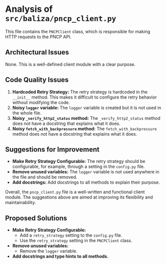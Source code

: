 # Analysis of `src/baliza/pncp_client.py`

This file contains the `PNCPClient` class, which is responsible for making HTTP requests to the PNCP API.

## Architectural Issues

None. This is a well-defined client module with a clear purpose.

## Code Quality Issues

1.  **Hardcoded Retry Strategy:** The retry strategy is hardcoded in the `__init__` method. This makes it difficult to configure the retry behavior without modifying the code.
2.  **Noisy `logger` variable:** The `logger` variable is created but it is not used in the whole file.
3.  **Noisy `_verify_http2_status` method:** The `_verify_http2_status` method does not have a docstring that explains what it does.
4.  **Noisy `fetch_with_backpressure` method:** The `fetch_with_backpressure` method does not have a docstring that explains what it does.

## Suggestions for Improvement

*   **Make Retry Strategy Configurable:** The retry strategy should be configurable, for example, through a setting in the `config.py` file.
*   **Remove unused variables:** The `logger` variable is not used anywhere in the file and should be removed.
*   **Add docstrings:** Add docstrings to all methods to explain their purpose.

Overall, the `pncp_client.py` file is a well-written and functional client module. The suggestions above are aimed at improving its flexibility and maintainability.

## Proposed Solutions

*   **Make Retry Strategy Configurable:**
    *   Add a `retry_strategy` setting to the `config.py` file.
    *   Use the `retry_strategy` setting in the `PNCPClient` class.
*   **Remove unused variables:**
    *   Remove the `logger` variable.
*   **Add docstrings and type hints to all methods.**
